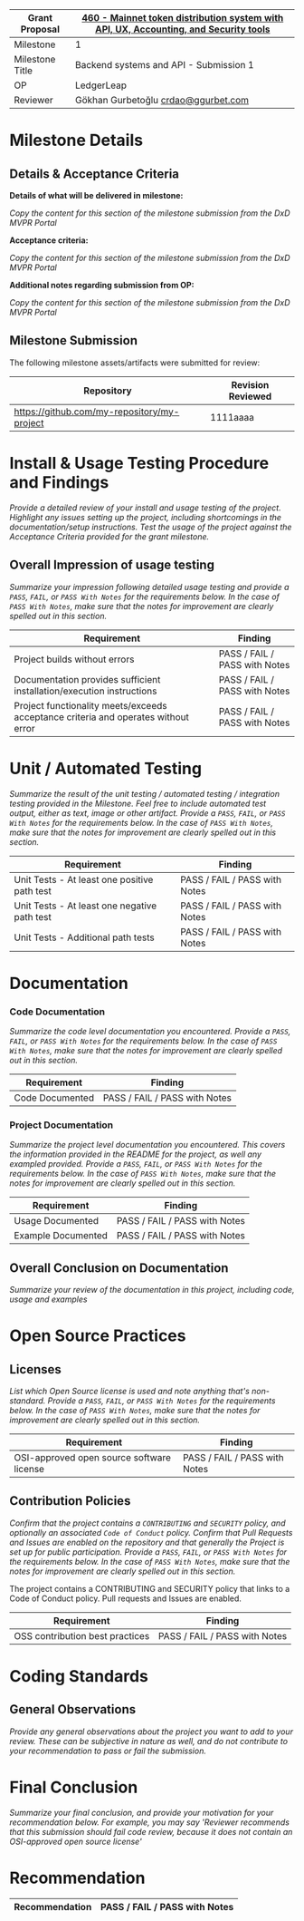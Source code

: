 Grant Proposal | [460 - Mainnet token distribution system with API, UX, Accounting, and Security tools](https://portal.devxdao.com/public-proposals/460)
------------ | -------------
Milestone | 1
Milestone Title | Backend systems and API - Submission 1
OP | LedgerLeap
Reviewer | Gökhan Gurbetoğlu <crdao@ggurbet.com>


# Milestone Details

## Details & Acceptance Criteria

**Details of what will be delivered in milestone:**

_Copy the content for this section of the milestone submission from the DxD MVPR Portal_

**Acceptance criteria:**

_Copy the content for this section of the milestone submission from the DxD MVPR Portal_

**Additional notes regarding submission from OP:**

_Copy the content for this section of the milestone submission from the DxD MVPR Portal_

## Milestone Submission

The following milestone assets/artifacts were submitted for review:

Repository | Revision Reviewed
------------ | -------------
https://github.com/my-repository/my-project | 1111aaaa


# Install & Usage Testing Procedure and Findings

_Provide a detailed review of your install and usage testing of the project. Highlight any issues setting up the project,
including shortcomings in the documentation/setup instructions. Test the usage of the project against the Acceptance Criteria
provided for the grant milestone._

## Overall Impression of usage testing

_Summarize your impression following detailed usage testing and provide a `PASS`, `FAIL`, or `PASS With Notes` for the requirements
below. In the case of `PASS With Notes`, make sure that the notes for improvement are clearly spelled out in this section._

Requirement | Finding
------------ | -------------
Project builds without errors | PASS / FAIL / PASS with Notes
Documentation provides sufficient installation/execution instructions | PASS / FAIL / PASS with Notes
Project functionality meets/exceeds acceptance criteria and operates without error | PASS / FAIL / PASS with Notes

# Unit / Automated Testing

_Summarize the result of the unit testing / automated testing / integration testing provided in the Milestone. Feel free to include
automated test output, either as text, image or other artifact. Provide a `PASS`, `FAIL`, or `PASS With Notes` for the requirements
below. In the case of `PASS With Notes`, make sure that the notes for improvement are clearly spelled out in this section._

Requirement | Finding
------------ | -------------
Unit Tests - At least one positive path test | PASS / FAIL / PASS with Notes
Unit Tests - At least one negative path test | PASS / FAIL / PASS with Notes
Unit Tests - Additional path tests | PASS / FAIL / PASS with Notes

# Documentation

### Code Documentation

_Summarize the code level documentation you encountered. Provide a `PASS`, `FAIL`, or `PASS With Notes` for the requirements
below. In the case of `PASS With Notes`, make sure that the notes for improvement are clearly spelled out in this section._

Requirement | Finding
------------ | -------------
Code Documented | PASS / FAIL / PASS with Notes

### Project Documentation

_Summarize the project level documentation you encountered. This covers the information provided in the README for the project, 
as well any exampled provided. Provide a `PASS`, `FAIL`, or `PASS With Notes` for the requirements
below. In the case of `PASS With Notes`, make sure that the notes for improvement are clearly spelled out in this section._

Requirement | Finding
------------ | -------------
Usage Documented | PASS / FAIL / PASS with Notes
Example Documented | PASS / FAIL / PASS with Notes

## Overall Conclusion on Documentation

_Summarize your review of the documentation in this project, including code, usage and examples_

# Open Source Practices

## Licenses

_List which Open Source license is used and note anything that's non-standard. Provide a `PASS`, `FAIL`, or `PASS With Notes` for the requirements
below. In the case of `PASS With Notes`, make sure that the notes for improvement are clearly spelled out in this section._

Requirement | Finding
------------ | -------------
OSI-approved open source software license | PASS / FAIL / PASS with Notes

## Contribution Policies

_Confirm that the project contains a `CONTRIBUTING` and `SECURITY` policy, and optionally an associated `Code of Conduct` policy. Confirm
that Pull Requests and Issues are enabled on the repository and that generally the Project is set up for public participation. 
Provide a `PASS`, `FAIL`, or `PASS With Notes` for the requirements
below. In the case of `PASS With Notes`, make sure that the notes for improvement are clearly spelled out in this section._

The project contains a CONTRIBUTING and SECURITY policy that links to a Code of Conduct policy. Pull requests and Issues are enabled.

Requirement | Finding
------------ | -------------
OSS contribution best practices | PASS / FAIL / PASS with Notes

# Coding Standards

## General Observations

_Provide any general observations about the project you want to add to your review. These can be subjective in nature as well, and do not
contribute to your recommendation to pass or fail the submission._

# Final Conclusion

_Summarize your final conclusion, and provide your motivation for your recommendation below. For example, you may say 'Reviewer recommends that this
submission should fail code review, because it does not contain an OSI-approved open source license'_

# Recommendation

Recommendation | PASS / FAIL / PASS with Notes
------------ | -------------
